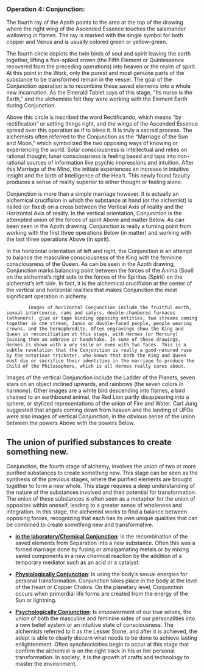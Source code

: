 ### Operation 4: **Conjunction**:
The fourth ray of the Azoth points to the area at the top of the drawing where the right wing of the Ascended Essence touches the salamander wallowing in flames. The ray is marked with the single symbol for both copper and Venus and is usually colored green or yellow-green. 

 

The fourth circle depicts the twin birds of soul and spirit leaving the earth together, lifting a five-spiked crown (the Fifth Element or Quintessence recovered from the preceding operations) into heaven or the realm of spirit. At this point in the Work, only the purest and most genuine parts of the substance to be transformed remain in the vessel. The goal of the Conjunction operation is to recombine these saved elements into a whole new incarnation. As the Emerald Tablet says of this stage, “Its nurse is the Earth,” and the alchemists felt they were working with the Element Earth during Conjunction.

 

Above this circle is inscribed the word Rectificando, which means “by rectification” or setting things right, and the wings of the Ascended Essence spread over this operation as if to bless it. It is truly a sacred process. The alchemists often referred to the Conjunction as the “Marriage of the Sun and Moon,” which symbolized the two opposing ways of knowing or experiencing the world. Solar consciousness is intellectual and relies on rational thought; lunar consciousness is feeling based and taps into non-rational sources of information like psychic impressions and intuition. After this Marriage of the Mind, the initiate experiences an increase in intuitive insight and the birth of Intelligence of the Heart. This newly found faculty produces a sense of reality superior to either thought or feeling alone. 

 

Conjunction is more than a simple marriage however. It is actually an alchemical crucifixion in which the substance at hand (or the alchemist) is nailed (or fixed) on a cross between the Vertical Axis of reality and the Horizontal Axis of reality. In the vertical orientation, Conjunction is the attempted union of the forces of spirit Above and matter Below. As can been seen in the Azoth drawing, Conjunction is really a turning point from working with the first three operations Below (in matter) and working with the last three operations Above (in spirit). 

 

In the horizontal orientation of left and right, the Conjunction is an attempt to balance the masculine consciousness of the King with the feminine consciousness of the Queen. As can be seen in the Azoth drawing, Conjunction marks balancing point between the forces of the Anima (Soul) on the alchemist’s right side to the forces of the Spiritus (Spirit) on the alchemist’s left side. In fact, it is the alchemical crucifixion at the center of the vertical and horizontal realities that makes Conjunction the most significant operation in alchemy. 

 

            Images of horizontal Conjunction include the fruitful earth, sexual intercourse, rams and satyrs, double-chambered furnaces (athanors), glue or tape binding opposing entities, two streams coming together in one stream, Janus or double-faced people, people wearing crowns, and the hermaphrodite, Often engravings show the King and Queen in reconciliation at this stage, with Hermes (or Mercury) joining them an embrace or handshake. In some of these drawings, Hermes is shown with a wry smile or even with two faces. This is a subtle revelation that the Conjunction is really a good-natured ruse by the notorious trickster, who knows that both the King and Queen must die or sacrifice their identities in the marriage to produce the Child of the Philosophers, which is all Hermes really cares about.

 

Images of the vertical Conjunction include the Ladder of the Planets, seven stars on an object inclined upwards, and rainbows (the seven colors in harmony). Other images are a white bird descending into flames, a bird chained to an earthbound animal, the Red Lion partly disappearing into a sphere, or stylized representations of the union of Fire and Water. Carl Jung suggested that angels coming down from heaven and the landing of UFOs were also images of vertical Conjunction, in the obvious sense of the union between the powers Above with the powers Below. 

## The union of purified substances to create something new.

Conjunction, the fourth stage of alchemy, involves the union of two or more purified substances to create something new. This stage can be seen as the synthesis of the previous stages, where the purified elements are brought together to form a new whole. This stage requires a deep understanding of the nature of the substances involved and their potential for transformation. The union of these substances is often seen as a metaphor for the union of opposites within oneself, leading to a greater sense of wholeness and integration. In this stage, the alchemist works to find a balance between opposing forces, recognizing that each has its own unique qualities that can be combined to create something new and transformative.


- <ins>**in the laboratory/Chemical Conjunction**</ins>: is the recombination of the saved elements from Separation into a new substance. Often this was a forced marriage done by fusing or amalgamating metals or by mixing saved components in a new chemical reaction by the addition of a temporary mediator such as an acid or a catalyst.


- <ins>**Physiologically Conjunction**</ins>: Is using the body’s sexual energies for personal transformation. Conjunction takes place in the body at the level of the Heart or Copper Chakra. On the planetary level, Conjunction occurs when primordial life forms are created from the energy of the Sun or lightning.


- <ins>**Psychologically Conjunction**</ins>: Is empowerment of our true selves, the union of both the masculine and feminine sides of our personalities into a new belief system or an intuitive state of consciousness. The alchemists referred to it as the Lesser Stone, and after it is achieved, the adept is able to clearly discern what needs to be done to achieve lasting enlightenment. Often synchronicities begin to occur at this stage that confirm the alchemist is on the right track in his or her personal transformation. In society, it is the growth of crafts and technology to master the environment. 